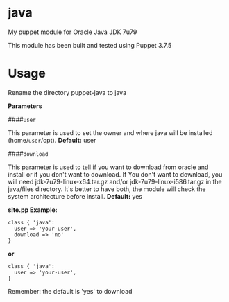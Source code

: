 java
===========

My puppet module for Oracle Java JDK 7u79


This module has been built and tested using Puppet 3.7.5

Usage
===========

Rename the directory puppet-java to java

**Parameters**

####`user`

This parameter is used to set the owner and where java will be installed (home/`user`/opt).
**Default:** user

####`download`

This parameter is used to tell if you want to download from oracle and install or if you don't want to download.
If You don't want to download, you will need jdk-7u79-linux-x64.tar.gz and/or jdk-7u79-linux-i586.tar.gz in the java/files directory. It's better to have both, the module will check the system architecture before install.
**Default:** yes

**site.pp Example:** 

```puppet
class { 'java':
  user => 'your-user',
  download => 'no'
}
```

**or**

```puppet
class { 'java':
  user => 'your-user',
}
```

Remember: the default is 'yes' to download
